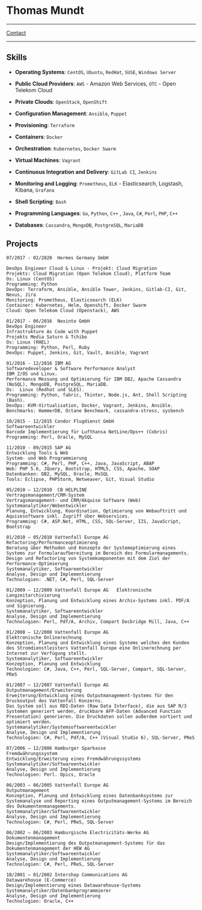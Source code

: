 Thomas Mundt
============

-----------------------------------------------

[Contact][moi_contact]

-----------------------------------------------



Skills
------

- **Operating Systems**: `CentOS`, `Ubuntu`, `RedHat`, `SUSE`, `Windows Server`

- **Public Cloud Providers**: `AWS` - Amazon Web Services, `OTC` - Open Telekom Cloud

- **Private Clouds**: `OpenStack`, `OpenShift`

- **Configuration Management**: `Ansible`, `Puppet`

- **Provisioning**: `Terraform`

- **Containers**: `Docker`

- **Orchestration**: `Kubernetes`, `Docker Swarm`

- **Virtual Machines**: `Vagrant`

- **Continuous Integration and Delivery**: `GitLab CI`, `Jenkins`

- **Monitoring and Logging**: `Prometheus`, `ELK` - Elasticsearch, Logstash, Kibana, `Grafana`

- **Shell Scripting**: `Bash`

- **Programming Languages**: `Go`, `Python`, `C++` , `Java`, `C#`, `Perl`, `PHP`, `C++`

- **Databases**: `Cassandra`, `MongoDB`, `PostgreSQL`, `MariaDB`




Projects
--------


```
07/2017 - 02/2020  Hermes Germany GmbH

DevOps Engineer Cloud & Linux - Projekt: Cloud Migration
Projekts: Cloud Migration (Open Telekom Cloud), Platform Team
Os: Linux (CentOS)
Programming: Python
DevOps: Terraform, Ansible, Ansible Tower, Jenkins, Gitlab-CI, Git, Nexus, Jira
Monitoring: Prometheus, Elasticsearch (ELK)
Container: Kubernetes, Helm, Openshift, Docker Swarm
Cloud: Open Telekom Cloud (Openstack), AWS
```

```
01/2017 - 06/2016  Nexinto GmbH
DevOps Engineer
Infrastrukture As Code with Puppet
Projekts Media Saturn & Tchibo
Os: Linux (RHEL)
Programming: Python, Perl, Ruby
DevOps: Puppet, Jenkins, Git, Vault, Ansible, Vagrant
```


```
01/2016 - 12/2016 IBM AG
Softwaredeveloper & Software Performance Analyst  
IBM Z/OS und Linux.
Performance Messung und Optimierung für IBM DB2, Apache Cassandra (NoSQL), MongoDB, PostgreSQL, MariaDB.  
Os:  Linux (Redhat und SLES).  
Programming: Python, fabric, Tkinter, Node.js, Ant, Shell Scripting (Bash).  
DevOps: KVM-Virtualisation, Docker, Vagrant, Jenkins, Ansible.  
Benchmarks: HammerDB, Octane Benchmark, cassandra-stress, sysbench
```

```
10/2015 - 12/2015 Condor Flugdienst GmbH 
Softwareentwickler  
Barcode Implementierung für Lufthansa NetLine/Ops++ (Cobris)  
Programming: Perl, Oracle, MySQL  
```

```
11/2010 - 09/2015 SAP AG
Entwicklung Tools & Web  
System- und Web Programmierung   
Programming: C#, Perl, PHP, C++, Java, JavaScript, ABAP  
Web: PHP 5.6, JQuery, Bootstrap, HTML5, CSS, Apache, SOAP  
Datenbanken: DB2, MySQL, Oracle, MsSQL  
Tools: Eclipse, PHPStorm, Netweaver, Git, Visual Studio  
```

```
05/2010 – 12/2010  CB HELPLINE
Vertragsmanagement/CRM-System  
Vertragsmanagement- und CRM/Akquise Software (Web)  
Systemanalytiker/Webentwickler  
Planung, Entwicklung, Koordination, Optimierung von Webauftritt und Aquisesoftware inkl. Zugriff über Webservices.  
Programming: C#, ASP.Net, HTML, CSS, SQL-Server, IIS, JavaScript, Bootstrap
```

```
01/2010 – 05/2010 Vattenfall Europe AG 
Refactoring/Performanceoptimierung  
Beratung über Methoden und Konzepte der Systemoptimierung eines Systems zur Formularaufbereitung im Bereich des Formularmanagements. Design und Refactoring von Systemkomponenten mit dem Ziel der Performance-Optimierung  
Systemanalytiker, Softwareentwickler  
Analyse, Design und Implementierung  
Technologien: .NET, C#, Perl, SQL-Server
```

```
01/2009 – 12/2009 Vattenfall Europe AG   Elektronische Langzeitarchivierung  
Konzeption, Planung und Entwicklung eines Archiv-Systems inkl. PDF/A und Signierung.  
Systemanalytiker, Softwareentwickler  
Analyse, Design und Implementierung  
Technologien: Perl, Pdf/A, Archiv, Compart Docbridge Mill, Java, C++  
```

```
01/2008 – 12/2008 Vattenfall Europe AG
Elektronische Onlinerechnung  
Konzeption, Planung und Entwicklung eines Systems welches den Kunden des Stromdienstleisters Vattenfall Europe eine Onlinerechnung per Internet zur Verfügung stellt.  
Systemanalytiker, Softwareentwickler  
Konzeption, Planung und Entwicklung  
Technologien: C#, Java, C++, Perl, SQL-Server, Compart, SQL-Server, PReS
```

```
01/2007 – 12/2007 Vattenfall Europe AG
Outputmanagement/Erweiterung  
Erweiterung/Entwicklung eines Outputmanagement-Systems für den Druckoutput des Vattenfall Konzerns.  
Das System soll aus RDI-Daten (Raw Data Interface), die aus SAP R/3 Systemen generiert werden, druckbare AFP-Daten (Advanced Function Presentation) generieren. Die Druckdaten sollen außerdem sortiert und optimiert werden.  
Systemanalytiker/Systemsoftwareentwickler  
Analyse, Design und Implementierung  
Technologien: C#, Perl, Pdf/A, C++ (Visual Studio 6), SQL-Server, PReS  
```

```
07/2006 – 12/2006 Hamburger Sparkasse
Fremdwährungssystem  
Entwicklung/Erweiterung eines Fremdwährungssystems  
Systemanalytiker/Softwareentwickler  
Analyse, Design und Implementierung  
Technologien: Perl. Opics, Oracle  
```

```
06/2003 – 06/2005 Vattenfall Europe AG 
Outputmanagement  
Konzeption, Planung und Entwicklung eines Datenbanksystems zur Systemanalyse und Reporting eines Outputmanagement-Systems im Bereich des Dokumentenmanagements.  
Systemanalytiker/Softwareentwickler  
Analyse, Design und Implementierung  
Technologien: C#, Perl, PReS, SQL-Server
```

```
06/2002 – 06/2003 Hamburgische Electricitäts-Werke AG
Dokumentenmanagement  
Design/Implementierung des Outputmanagement-Systems für das Dokumentenmanagement der HEW AG  
Systemanalytiker/Softwareentwickler  
Analyse, Design und Implementierung  
Technologien: C#, Perl, PReS, SQL-Server  
```

```
10/2001 – 01/2002 Intershop Communications AG 
Datawarehouse (E-Commerce)  
Design/Implementierung eines Datawarehouse-Systems  
Systemanalytiker/Datenbankprogrammierer  
Analyse, Design und Implementierung  
Technologien: Oracle, C++  
```






[moi]: https://thomas_mundt@yahoo.de
[moi_contact]: mailto:mundt_thomas@yahoo.de
[join]: https://www.join.de
[eos]: https://www.eos-solutions.com
[tui]: https://www.tui-tech.com/
[diba]: https://www.ing.de/
[hermes]: https://www.hermesworld.com/de/
[ibm]:https://www.ibm.com/de-de/marketing/entwicklung/
